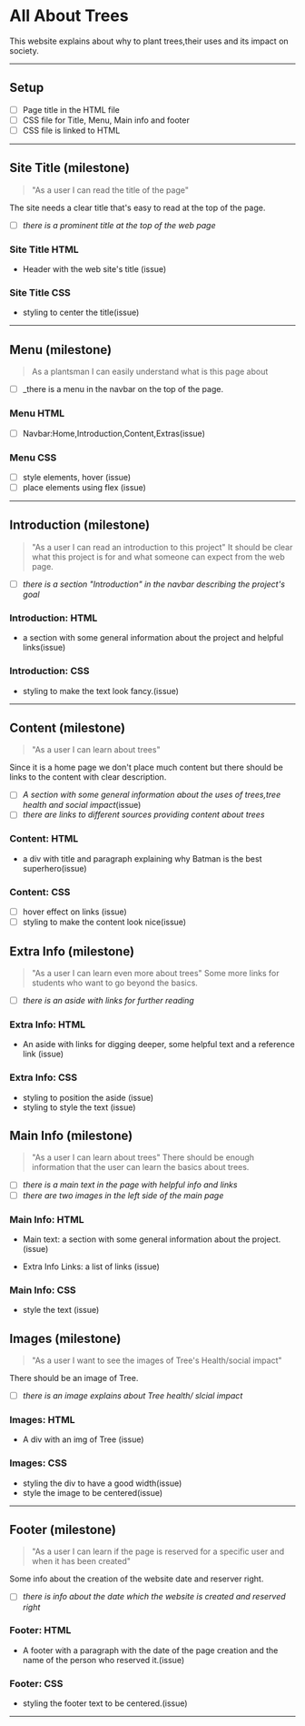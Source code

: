 # All About Trees

<!---only `must have` user stories need to be in the development strategy --->

This website explains about why to plant trees,their uses and its impact on
society.

---

## Setup

- [ ] Page title in the HTML file
- [ ] CSS file for Title, Menu, Main info and footer
- [ ] CSS file is linked to HTML

---

<!--
  all issues for this user story have a `for: site title` label

  this section can be copy-pasted into an issue on the project board

  you can add more labels to these issues (`html`, `css`, `documentation`, ...)
-->

<!-- issue title -->

## Site Title (milestone)

<!-- user story -->

> "As a user I can read the title of the page"

<!-- detailed description -->

The site needs a clear title that's easy to read at the top of the page.

<!-- acceptance criteria -->

- [ ] _there is a prominent title at the top of the web page_

<!-- code you think you will need -->

### Site Title HTML

- Header with the web site's title (issue)

### Site Title CSS

- styling to center the title(issue)

---

## Menu (milestone)

>As a plantsman I can easily understand what is this page about

- [ ] _there is a menu in the navbar on the top of the page.

### Menu HTML

-[ ] Navbar:Home,Introduction,Content,Extras(issue)

### Menu CSS

- [ ] style elements, hover (issue)
- [ ] place elements using flex (issue)

---

## Introduction (milestone)

> "As a user I can read an introduction to this project" It should be clear what
> this project is for and what someone can expect from the web page.

- [ ] _there is a section "Introduction" in the navbar describing the project's
      goal_

### Introduction: HTML

- a section with some general information about the project and helpful
  links(issue)

### Introduction: CSS

- styling to make the text look fancy.(issue)

---

## Content (milestone)

> "As a user I can learn about trees"

Since it is a home page we don't place much content but there should be links to
the content with clear description.

- [ ] _A section with some general information about the uses of trees,tree
      health and social impact_(issue)
- [ ] _there are links to different sources providing content about trees_

### Content: HTML

- a div with title and paragraph explaining why Batman is the best
  superhero(issue)

### Content: CSS

- [ ] hover effect on links (issue)
- [ ] styling to make the content look nice(issue)

## Extra Info (milestone)

> "As a user I can learn even more about trees" Some more links for students who
> want to go beyond the basics.

- [ ] _there is an aside with links for further reading_

### Extra Info: HTML

- An aside with links for digging deeper, some helpful text and a reference link
  (issue)

### Extra Info: CSS

- styling to position the aside (issue)
- styling to style the text (issue)

## Main Info (milestone)

> "As a user I can learn about trees" There should be enough information that
> the user can learn the basics about trees.

- [ ] _there is a main text in the page with helpful info and links_
- [ ] _there are two images in the left side of the main page_

### Main Info: HTML

- Main text: a section with some general information about the project.(issue)

- Extra Info Links: a list of links (issue)

### Main Info: CSS

- style the text (issue)

## Images (milestone)

> "As a user I want to see the images of Tree's Health/social impact"

There should be an image of Tree.

- [ ] _there is an image explains about Tree health/ slcial impact_

### Images: HTML

- A div with an img of Tree (issue)

### Images: CSS

- styling the div to have a good width(issue)
- style the image to be centered(issue)

---

## Footer (milestone)

> "As a user I can learn if the page is reserved for a specific user and when it
> has been created"

Some info about the creation of the website date and reserver right.

- [ ] _there is info about the date which the website is created and reserved
      right_

### Footer: HTML

- A footer with a paragraph with the date of the page creation and the name of
  the person who reserved it.(issue)

### Footer: CSS

- styling the footer text to be centered.(issue)

---
